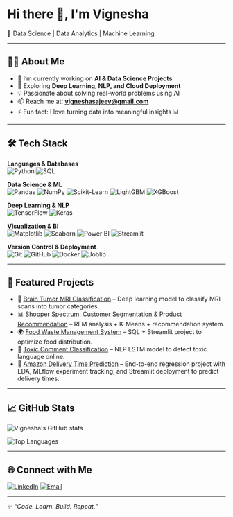 # Hi there 👋, I'm Vignesha
🚀 Data Science | Data Analytics | Machine Learning

---

## 👨‍💻 About Me  
- 🔭 I’m currently working on **AI & Data Science Projects**  
- 🌱 Exploring **Deep Learning, NLP, and Cloud Deployment**  
- 💡 Passionate about solving real-world problems using AI  
- 📫 Reach me at: **vigneshasajeev@gmail.com**  
- ⚡ Fun fact: I love turning data into meaningful insights 📊  

---

## 🛠️ Tech Stack  

**Languages & Databases**  
![Python](https://img.shields.io/badge/Python-3776AB?style=for-the-badge&logo=python&logoColor=white) 
![SQL](https://img.shields.io/badge/SQL-4479A1?style=for-the-badge&logo=MySQL&logoColor=white)  

**Data Science & ML**  
![Pandas](https://img.shields.io/badge/Pandas-150458?style=for-the-badge&logo=pandas&logoColor=white) 
![NumPy](https://img.shields.io/badge/Numpy-013243?style=for-the-badge&logo=numpy&logoColor=white) 
![Scikit-Learn](https://img.shields.io/badge/Scikit--Learn-F7931E?style=for-the-badge&logo=scikit-learn&logoColor=white) 
![LightGBM](https://img.shields.io/badge/LightGBM-FFDB0C?style=for-the-badge&logo=lightgbm&logoColor=black) 
![XGBoost](https://img.shields.io/badge/XGBoost-EC1C24?style=for-the-badge&logo=xgboost&logoColor=white)  

**Deep Learning & NLP**  
![TensorFlow](https://img.shields.io/badge/TensorFlow-FF6F00?style=for-the-badge&logo=TensorFlow&logoColor=white) 
![Keras](https://img.shields.io/badge/Keras-D00000?style=for-the-badge&logo=keras&logoColor=white)  

**Visualization & BI**  
![Matplotlib](https://img.shields.io/badge/Matplotlib-013243?style=for-the-badge&logo=plotly&logoColor=white) 
![Seaborn](https://img.shields.io/badge/Seaborn-2E4C6D?style=for-the-badge&logoColor=white) 
![Power BI](https://img.shields.io/badge/Power%20BI-F2C811?style=for-the-badge&logo=Power-BI&logoColor=black) 
![Streamlit](https://img.shields.io/badge/Streamlit-FF4B4B?style=for-the-badge&logo=streamlit&logoColor=white)  

**Version Control & Deployment**  
![Git](https://img.shields.io/badge/Git-F05032?style=for-the-badge&logo=git&logoColor=white) 
![GitHub](https://img.shields.io/badge/GitHub-100000?style=for-the-badge&logo=github&logoColor=white) 
![Docker](https://img.shields.io/badge/Docker-2496ED?style=for-the-badge&logo=docker&logoColor=white) 
![Joblib](https://img.shields.io/badge/Joblib-FFD43B?style=for-the-badge&logo=python&logoColor=black)



---

## 📌 Featured Projects  
- 🧠 [Brain Tumor MRI Classification](https://github.com/Vignesha-S/brain-tumor-mri-classification) – Deep learning model to classify MRI scans into tumor categories.  
- 📊 [Shopper Spectrum: Customer Segmentation & Product Recommendation](https://github.com/Vignesha-S/shopper-spectrum-rfm-recommender) – RFM analysis + K-Means + recommendation system.  
- 🌍 [Food Waste Management System](https://github.com/Vignesha-S/Food-Waste-Management) – SQL + Streamlit project to optimize food distribution.  
- 📝 [Toxic Comment Classification](https://github.com/Vignesha-S/Comment-Toxicity-Detection) – NLP LSTM model to detect toxic language online.  
- 🚚 [Amazon Delivery Time Prediction](https://github.com/Vignesha-S/amazon-delivery-time-prediction) – End-to-end regression project with EDA, MLflow experiment tracking, and Streamlit deployment to predict delivery times.

---

## 📈 GitHub Stats  
![Vignesha's GitHub stats](https://github-readme-stats.vercel.app/api?username=Vignesha-S&show_icons=true&theme=radical)  

![Top Languages](https://github-readme-stats.vercel.app/api/top-langs/?username=Vignesha-S&layout=compact&theme=radical)  

---

## 🌐 Connect with Me  
[![LinkedIn](https://img.shields.io/badge/LinkedIn-0077B5?style=for-the-badge&logo=linkedin&logoColor=white)](https://www.linkedin.com/in/vignesha-s/)
[![Email](https://img.shields.io/badge/Email-D14836?style=for-the-badge&logo=gmail&logoColor=white)](mailto:vigneshasajeev@gmail.com)  

---

✨ _“Code. Learn. Build. Repeat.”_  
